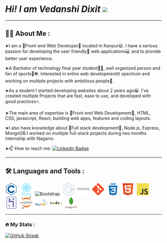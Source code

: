   # *Hi! I am Vedanshi Dixit*   <img src="https://media.giphy.com/media/C7o9DQBDU9WNLdacG1/giphy.gif" width="100"/>
 
 --- 
 
  ## :woman_technologist: About Me :
  
➤I am a 🔺Front-end Web Developer🔻 located in Kanpur😃. I have a serious passion for developing the user friendly🤝 web applications💻 and to provide better user experience. 

➤A Bachelor of technology final year student👩‍🎓, well organized person and fan of sports🏏⚽️. Interested in entire web development🌐 spectrum and working on multiple projects with ambitious people🤝.

➤As a student I started developing websites about 2 years ago😀. I've created multiple Projects that are fast, ease to use, and developed with good practices⭐.

➤The main area of expertise is 🔺Front-end Web Development🔻, HTML, CSS, javascript, React, building web apps, features and coding layouts.

➤I also have knowledge about 🔺Full stack development🔻, Node.js, Express, MongoDB.I worked on multiple full-stack projects during two months internship with Nagarro.

➤:mailbox: How to reach me: [![Linkedin Badge](https://img.shields.io/badge/-Vedanshi-blue?style=flat&logo=Linkedin&logoColor=white)](https://www.linkedin.com/in/vedanshi-dixit-2b666b1a0/)


---

## :hammer_and_wrench: Languages and Tools :

<div>
  <img src="https://github.com/devicons/devicon/blob/master/icons/c/c-line.svg" title="C" alt="C" width="40" height="40"/>&nbsp;
  <img src="https://github.com/devicons/devicon/blob/master/icons/react/react-original-wordmark.svg" title="React" alt="React" width="40" height="40"/>&nbsp;
  <img src="https://github.com/devicons/devicon/tree/master/icons/bootstrap/bootstrap-original.svg" title="Bootstrap" alt="Bootstrap" width="40" height="40"/>&nbsp;
  <img src="https://github.com/devicons/devicon/blob/master/icons/cplusplus/cplusplus-line.svg" title="C++" alt="C++" width="40" height="40"/>&nbsp;
  <img src="https://github.com/devicons/devicon/blob/master/icons/express/express-original-wordmark.svg" title="Express" alt="Express" width="40" height="40"/>&nbsp;
  <img src="https://github.com/devicons/devicon/blob/master/icons/git/git-original.svg" title="Git" alt="Git " width="40" height="40"/>&nbsp;
  <img src="https://github.com/devicons/devicon/blob/master/icons/css3/css3-plain-wordmark.svg"  title="CSS3" alt="CSS" width="40" height="40"/>&nbsp;
  <img src="https://github.com/devicons/devicon/blob/master/icons/html5/html5-original.svg" title="HTML5" alt="HTML" width="40" height="40"/>&nbsp;
  <img src="https://github.com/devicons/devicon/blob/master/icons/javascript/javascript-original.svg" title="JavaScript" alt="JavaScript" width="40" height="40"/>&nbsp;
  <img src="https://github.com/devicons/devicon/blob/master/icons/heroku/heroku-original.svg" title="Heroku" alt="Heroku" width="40" height="40"/>&nbsp;
  <img src="https://github.com/devicons/devicon/blob/master/icons/jupyter/jupyter-original-wordmark.svg" title="Jupyter"  alt="Jupyter" width="40" height="40"/>&nbsp;
  <img src="https://github.com/devicons/devicon/blob/master/icons/mysql/mysql-original-wordmark.svg" title="MySQL"  alt="MySQL" width="40" height="40"/>&nbsp;
  <img src="https://github.com/devicons/devicon/blob/master/icons/nodejs/nodejs-original-wordmark.svg" title="NodeJS" alt="NodeJS" width="40" height="40"/>&nbsp;
  <img src="https://github.com/devicons/devicon/blob/master/icons/mongodb/mongodb-original-wordmark.svg" title="mongoDB" alt="mongoDB" width="40" height="40"/>&nbsp;
</div>


---

### :fire: My Stats :

[![GitHub Streak](http://github-readme-streak-stats.herokuapp.com?user=vedanshidixit&theme=dark&background=000000)](https://git.io/streak-stats)
